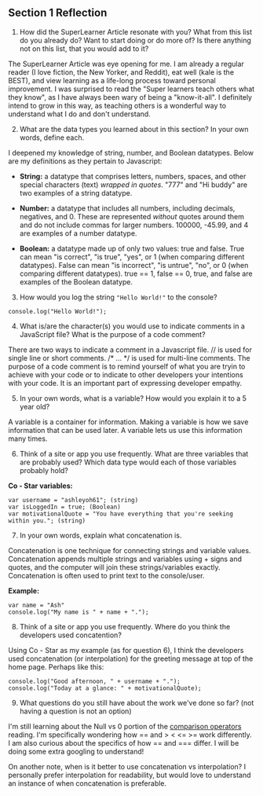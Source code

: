 ## Section 1 Reflection

1. How did the SuperLearner Article resonate with you? What from this list do you already do? Want to start doing or do more of? Is there anything not on this list, that you would add to it?

The SuperLearner Article was eye opening for me. I am already a regular reader (I love fiction, the New Yorker, and Reddit), eat well (kale is the BEST), and view learning as a life-long process toward personal improvement. I was surprised to read the "Super learners teach others what they know", as I have always been wary of being a "know-it-all". I definitely intend to grow in this way, as teaching others is a wonderful way to understand what I do and don't understand.

2. What are the data types you learned about in this section? In your own words, define each.

I deepened my knowledge of string, number, and Boolean datatypes. Below are my definitions as they pertain to Javascript:

- **String:** a datatype that comprises letters, numbers, spaces, and other special characters (text) *wrapped in quotes*. "777" and "Hi buddy" are two examples of a string datatype.

- **Number:** a datatype that includes all numbers, including decimals, negatives, and 0. These are represented *without* quotes around them and do not include commas for larger numbers. 100000, -45.99, and 4 are examples of a number datatype.

- **Boolean:** a datatype made up of only two values: true and false. True can mean "is correct", "is true", "yes", or 1 (when comparing different datatypes). False can mean "is incorrect", "is untrue", "no", or 0 (when comparing different datatypes). true == 1, false == 0, true, and false are examples of the Boolean datatype.

3. How would you log the string `"Hello World!"` to the console?

`console.log("Hello World!");`

4. What is/are the character(s) you would use to indicate comments in a JavaScript file? What is the purpose of a code comment?

There are two ways to indicate a comment in a Javascript file. // is used for single line or short comments. /* ... */ is used for multi-line comments. The purpose of a code comment is to remind yourself of what you are tryin to achieve with your code or to indicate to other developers your intentions with your code. It is an important part of expressing developer empathy.

5. In your own words, what is a variable? How would you explain it to a 5 year old?

A variable is a container for information. Making a variable is how we save information that can be used later. A variable lets us use this information many times.

6. Think of a site or app you use frequently. What are three variables that are probably used? Which data type would each of those variables probably hold?

**Co - Star variables:**

```
var username = "ashleyoh61"; (string)
var isLoggedIn = true; (Boolean)
var motivationalQuote = "You have everything that you're seeking within you."; (string)
```

7. In your own words, explain what concatenation is.

Concatenation is one technique for connecting strings and variable values. Concatenation appends multiple strings and variables using + signs and quotes, and the computer will join these strings/variables exactly. Concatenation is often used to print text to the console/user.

**Example:**

```
var name = "Ash"
console.log("My name is " + name + ".");
```

8. Think of a site or app you use frequently. Where do you think the developers used concatention?

Using Co - Star as my example (as for question 6), I think the developers used concatenation (or interpolation) for the greeting message at top of the home page. Perhaps like this:

```
console.log("Good afternoon, " + username + ".");
console.log("Today at a glance: " + motivationalQuote);
```

9. What questions do you still have about the work we've done so far? (not having a question is not an option)

I'm still learning about the Null vs 0 portion of the [comparison operators](https://javascript.info/comparison) reading. I'm specifically wondering how == and > < <= >= work differently. I am also curious about the specifics of how == and === differ. I will be doing some extra googling to understand!

On another note, when is it better to use concatenation vs interpolation? I personally prefer interpolation for readability, but would love to understand an instance of when concatenation is preferable.
